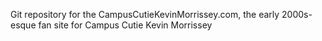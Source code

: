 Git repository for the CampusCutieKevinMorrissey.com, the early 2000s-esque
fan site for Campus Cutie Kevin Morrissey 
